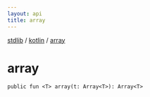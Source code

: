```yaml
---
layout: api
title: array
---
```

[stdlib](../index.md) / [kotlin](index.md) / [array](array.md)

# array

```
public fun <T> array(t: Array<T>): Array<T>
```
